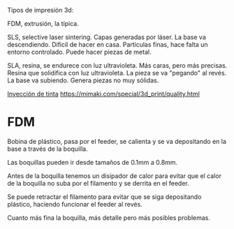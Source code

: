 Tipos de impresión 3d:

FDM, extrusión, la típica.

SLS, selective laser sintering. Capas generadas por láser. La base va descendiendo. Dificil de hacer en casa. Partículas finas, hace falta un entorno controlado.
Puede hacer piezas de metal.

SLA, resina, se endurece con luz ultravioleta. Más caras, pero más precisas.
Resina que solidifica con luz ultravioleta.
La pieza se va "pegando" al revés. La base va subiendo.
Genera piezas no muy sólidas.

[Inyección de tinta](https://en.wikipedia.org/wiki/Powder_bed_and_inkjet_head_3D_printing)
<https://mimaki.com/special/3d_print/quality.html>

# FDM

Bobina de plástico, pasa por el feeder, se calienta y se va depositando en la base a través de la boquilla.

Las boquillas pueden ir desde tamaños de 0.1mm a 0.8mm.

Antes de la boquilla tenemos un disipador de calor para evitar que el calor de la boquilla no suba por el filamento y se derrita en el feeder.

Se puede retractar el filamento para evitar que se siga depositando plástico, haciendo funcionar el feeder al revés.

Cuanto más fina la boquilla, más detalle pero más posibles problemas.
